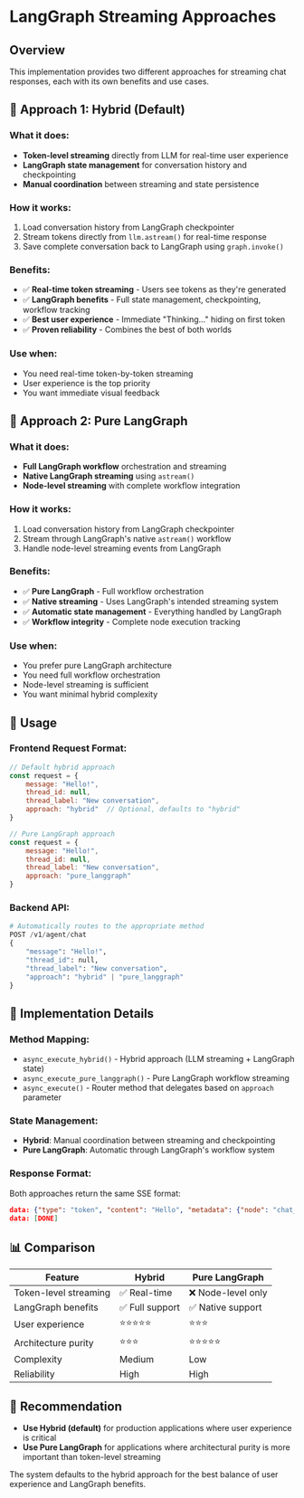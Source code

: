 # LangGraph Streaming Approaches

## Overview

This implementation provides two different approaches for streaming chat responses, each with its own benefits and use cases.

## 🔄 **Approach 1: Hybrid (Default)**

### What it does:
- **Token-level streaming** directly from LLM for real-time user experience
- **LangGraph state management** for conversation history and checkpointing
- **Manual coordination** between streaming and state persistence

### How it works:
1. Load conversation history from LangGraph checkpointer
2. Stream tokens directly from `llm.astream()` for real-time response
3. Save complete conversation back to LangGraph using `graph.invoke()`

### Benefits:
- ✅ **Real-time token streaming** - Users see tokens as they're generated
- ✅ **LangGraph benefits** - Full state management, checkpointing, workflow tracking
- ✅ **Best user experience** - Immediate "Thinking..." hiding on first token
- ✅ **Proven reliability** - Combines the best of both worlds

### Use when:
- You need real-time token-by-token streaming
- User experience is the top priority
- You want immediate visual feedback

## 🎯 **Approach 2: Pure LangGraph**

### What it does:
- **Full LangGraph workflow** orchestration and streaming
- **Native LangGraph streaming** using `astream()` 
- **Node-level streaming** with complete workflow integration

### How it works:
1. Load conversation history from LangGraph checkpointer
2. Stream through LangGraph's native `astream()` workflow
3. Handle node-level streaming events from LangGraph

### Benefits:
- ✅ **Pure LangGraph** - Full workflow orchestration
- ✅ **Native streaming** - Uses LangGraph's intended streaming system
- ✅ **Automatic state management** - Everything handled by LangGraph
- ✅ **Workflow integrity** - Complete node execution tracking

### Use when:
- You prefer pure LangGraph architecture
- You need full workflow orchestration
- Node-level streaming is sufficient
- You want minimal hybrid complexity

## 🚀 **Usage**

### Frontend Request Format:

```javascript
// Default hybrid approach
const request = {
    message: "Hello!",
    thread_id: null,
    thread_label: "New conversation",
    approach: "hybrid"  // Optional, defaults to "hybrid"
}

// Pure LangGraph approach
const request = {
    message: "Hello!",
    thread_id: null,
    thread_label: "New conversation", 
    approach: "pure_langgraph"
}
```

### Backend API:

```python
# Automatically routes to the appropriate method
POST /v1/agent/chat
{
    "message": "Hello!",
    "thread_id": null,
    "thread_label": "New conversation",
    "approach": "hybrid" | "pure_langgraph"
}
```

## 🔧 **Implementation Details**

### Method Mapping:
- `async_execute_hybrid()` - Hybrid approach (LLM streaming + LangGraph state)
- `async_execute_pure_langgraph()` - Pure LangGraph workflow streaming
- `async_execute()` - Router method that delegates based on `approach` parameter

### State Management:
- **Hybrid**: Manual coordination between streaming and checkpointing
- **Pure LangGraph**: Automatic through LangGraph's workflow system

### Response Format:
Both approaches return the same SSE format:
```json
data: {"type": "token", "content": "Hello", "metadata": {"node": "chat_model", "approach": "hybrid"}}
data: [DONE]
```

## 📊 **Comparison**

| Feature | Hybrid | Pure LangGraph |
|---------|--------|----------------|
| Token-level streaming | ✅ Real-time | ❌ Node-level only |
| LangGraph benefits | ✅ Full support | ✅ Native support |
| User experience | ⭐⭐⭐⭐⭐ | ⭐⭐⭐ |
| Architecture purity | ⭐⭐⭐ | ⭐⭐⭐⭐⭐ |
| Complexity | Medium | Low |
| Reliability | High | High |

## 🎯 **Recommendation**

- **Use Hybrid (default)** for production applications where user experience is critical
- **Use Pure LangGraph** for applications where architectural purity is more important than token-level streaming

The system defaults to the hybrid approach for the best balance of user experience and LangGraph benefits.